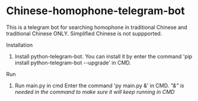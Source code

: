 # Chinese-homophone-telegram-bot
This is a telegram bot for searching homophone in traditional Chinese and traditional Chinese ONLY.
Simplified Chinese is not suppported.

Installation
1. Install python-telegram-bot.
   You can install it by enter the command 'pip install python-telegram-bot --upgrade' in CMD.

Run
1. Run main.py in cmd
   Enter the command 'py main.py &' in CMD.
   *"&" is needed in the command to make sure it will keep running in CMD*
